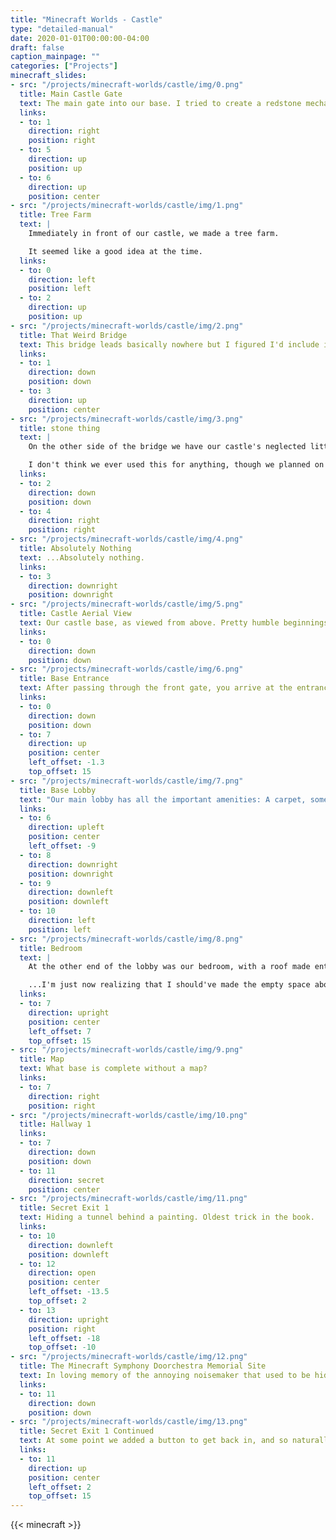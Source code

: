 ```yaml
---
title: "Minecraft Worlds - Castle"
type: "detailed-manual"
date: 2020-01-01T00:00:00-04:00
draft: false
caption_mainpage: ""
categories: ["Projects"]
minecraft_slides:
- src: "/projects/minecraft-worlds/castle/img/0.png"
  title: Main Castle Gate
  text: The main gate into our base. I tried to create a redstone mechanism to lock it, but all I was able to figure out was just pushing that row of specially marked blocks up as an obstacle.
  links:
  - to: 1
    direction: right
    position: right
  - to: 5
    direction: up
    position: up
  - to: 6
    direction: up
    position: center
- src: "/projects/minecraft-worlds/castle/img/1.png"
  title: Tree Farm
  text: |
    Immediately in front of our castle, we made a tree farm.

    It seemed like a good idea at the time.
  links:
  - to: 0
    direction: left
    position: left
  - to: 2
    direction: up
    position: up
- src: "/projects/minecraft-worlds/castle/img/2.png"
  title: That Weird Bridge
  text: This bridge leads basically nowhere but I figured I'd include it anyway.
  links:
  - to: 1
    direction: down
    position: down
  - to: 3
    direction: up
    position: center
- src: "/projects/minecraft-worlds/castle/img/3.png"
  title: stone thing
  text: |
    On the other side of the bridge we have our castle's neglected little brother, stone thing.

    I don't think we ever used this for anything, though we planned on doing some more development in the direction of that stone brick path, leading to...
  links:
  - to: 2
    direction: down
    position: down
  - to: 4
    direction: right
    position: right
- src: "/projects/minecraft-worlds/castle/img/4.png"
  title: Absolutely Nothing
  text: ...Absolutely nothing.
  links:
  - to: 3
    direction: downright
    position: downright
- src: "/projects/minecraft-worlds/castle/img/5.png"
  title: Castle Aerial View
  text: Our castle base, as viewed from above. Pretty humble beginnings in comparison to how big some of our later bases would become.
  links:
  - to: 0
    direction: down
    position: down
- src: "/projects/minecraft-worlds/castle/img/6.png"
  title: Base Entrance
  text: After passing through the front gate, you arrive at the entrance to our base proper. I think this update must have been when stained-glass windows were newly added because I used them quite a bit on this build.
  links:
  - to: 0
    direction: down
    position: down
  - to: 7
    direction: up
    position: center
    left_offset: -1.3
    top_offset: 15
- src: "/projects/minecraft-worlds/castle/img/7.png"
  title: Base Lobby
  text: "Our main lobby has all the important amenities: A carpet, some vases, a couple furnaces, an anvil, a record player, a cauldron for making evil potions, a chest to store your miscellaneous junk in and forget about it immediately, and a couple of armor stands which I think were actually fully stocked at one point but they lost their gear when I copied this file over I guess."
  links:
  - to: 6
    direction: upleft
    position: center
    left_offset: -9
  - to: 8
    direction: downright
    position: downright
  - to: 9
    direction: downleft
    position: downleft
  - to: 10
    direction: left
    position: left
- src: "/projects/minecraft-worlds/castle/img/8.png"
  title: Bedroom
  text: |
    At the other end of the lobby was our bedroom, with a roof made entirely of glass.  

    ...I'm just now realizing that I should've made the empty space above the room into a pool. Can I get a do-over?
  links:
  - to: 7
    direction: upright
    position: center
    left_offset: 7
    top_offset: 15
- src: "/projects/minecraft-worlds/castle/img/9.png"
  title: Map
  text: What base is complete without a map?
  links:
  - to: 7
    direction: right
    position: right
- src: "/projects/minecraft-worlds/castle/img/10.png"
  title: Hallway 1
  links:
  - to: 7
    direction: down
    position: down
  - to: 11
    direction: secret
    position: center
- src: "/projects/minecraft-worlds/castle/img/11.png"
  title: Secret Exit 1
  text: Hiding a tunnel behind a painting. Oldest trick in the book.
  links:
  - to: 10
    direction: downleft
    position: downleft
  - to: 12
    direction: open
    position: center
    left_offset: -13.5
    top_offset: 2
  - to: 13
    direction: upright
    position: right
    left_offset: -18
    top_offset: -10
- src: "/projects/minecraft-worlds/castle/img/12.png"
  title: The Minecraft Symphony Doorchestra Memorial Site
  text: In loving memory of the annoying noisemaker that used to be hidden in this room.
  links:
  - to: 11
    direction: down
    position: down
- src: "/projects/minecraft-worlds/castle/img/13.png"
  title: Secret Exit 1 Continued
  text: At some point we added a button to get back in, and so naturally we had to add a sign to maintain the illusion that this was, in fact, only an exit.
  links:
  - to: 11
    direction: up
    position: center
    left_offset: 2
    top_offset: 15
---
```


{{< minecraft >}}
